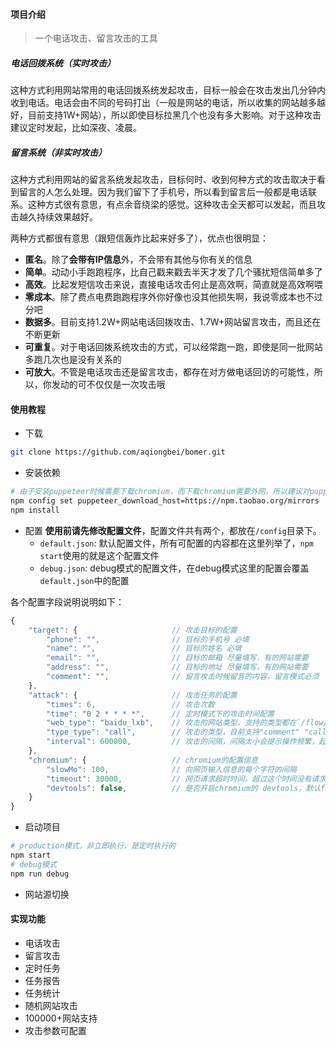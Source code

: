 #### 项目介绍

> 一个电话攻击、留言攻击的工具


##### 电话回拨系统（实时攻击）
这种方式利用网站常用的电话回拨系统发起攻击，目标一般会在攻击发出几分钟内收到电话。电话会由不同的号码打出（一般是网站的电话，所以收集的网站越多越好，目前支持1W+网站），所以即使目标拉黑几个也没有多大影响。对于这种攻击建议定时发起，比如深夜、凌晨。

##### 留言系统（非实时攻击）
这种方式利用网站的留言系统发起攻击，目标何时、收到何种方式的攻击取决于看到留言的人怎么处理。因为我们留下了手机号，所以看到留言后一般都是电话联系。这种方式很有意思，有点余音绕梁的感觉。这种攻击全天都可以发起，而且攻击越久持续效果越好。

两种方式都很有意思（跟短信轰炸比起来好多了），优点也很明显：

- **匿名**。除了**会带有IP信息**外，不会带有其他与你有关的信息
- **简单**。动动小手跑跑程序，比自己戳来戳去半天才发了几个骚扰短信简单多了
- **高效**。比起发短信攻击来说，直接电话攻击何止是高效啊，简直就是高效啊喂
- **零成本**。除了费点电费跑跑程序外你好像也没其他损失啊，我说零成本也不过分吧
- **数据多**。目前支持1.2W+网站电话回拨攻击、1.7W+网站留言攻击，而且还在不断更新
- **可重复**。对于电话回拨系统攻击的方式，可以经常跑一跑，即使是同一批网站多跑几次也是没有关系的
- **可放大**。不管是电话攻击还是留言攻击，都存在对方做电话回访的可能性，所以，你发动的可不仅仅是一次攻击哦

#### 使用教程
- 下载
```sh
git clone https://github.com/aqiongbei/bomer.git
```

- 安装依赖

```sh
# 由于安装puppeteer时候需要下载chromium，而下载chromium需要外网，所以建议对puppeteer使用国内镜像下载，加上下面这句
npm config set puppeteer_download_host=https://npm.taobao.org/mirrors
npm install
```

- 配置
**使用前请先修改配置文件**，配置文件共有两个，都放在`/config`目录下。
    - `default.json`: 默认配置文件，所有可配置的内容都在这里列举了，`npm start`使用的就是这个配置文件
    - `debug.json`: debug模式的配置文件，在debug模式这里的配置会覆盖`default.json`中的配置

各个配置字段说明说明如下：
```js
{
    "target": {                     // 攻击目标的配置
        "phone": "",                // 目标的手机号 必填
        "name": "",                 // 目标的姓名 必填
        "email": "",                // 目标的邮箱 尽量填写，有的网站需要
        "address": "",              // 目标的地址 尽量填写，有的网站需要
        "comment": "",              // 留言攻击时候留言的内容，留言模式必须
    },
    "attack": {                     // 攻击任务的配置
        "times": 6,                 // 攻击次数
        "time": "0 2 * * * *",      // 定时模式下的攻击时间配置
        "web_type": "baidu_lxb",    // 攻击的网站类型，支持的类型都在`/flow/flow.js`中定义
        "type_type": "call",        // 攻击的类型，目前支持"comment" "call"两种
        "interval": 600000,         // 攻击的间隔，间隔太小会提示操作频繁，起不到攻击作用，默认60s
    },
    "chromium": {                   // chromium的配置信息
        "slowMo": 100,              // 向网页输入信息的每个字符的间隔
        "timeout": 30000,           // 网页请求超时时间，超过这个时间没有请求完成，这个任务就算失败
        "devtools": false,          // 是否开启chromium的 devtools，默认false就好
    }
}
```

- 启动项目
```sh
# production模式，非立即执行，是定时执行的
npm start
# debug模式
npm run debug
```

- 网站源切换
#### 实现功能
- 电话攻击
- 留言攻击
- 定时任务
- 任务报告
- 任务统计
- 随机网站攻击
- 100000+网站支持
- 攻击参数可配置
